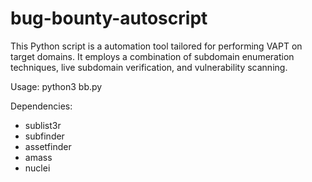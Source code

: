 # bug-bounty-autoscript

This Python script is a automation tool tailored for performing VAPT on target domains. It employs a combination of subdomain enumeration techniques, live subdomain verification, and vulnerability scanning.  

Usage:
python3 bb.py <domain>

Dependencies:
- sublist3r
- subfinder
- assetfinder
- amass
- nuclei

